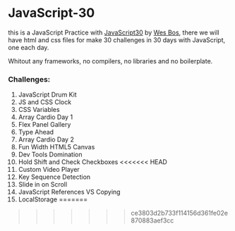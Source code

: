 # JavaScript-30

this is a JavaScript Practice with [JavaScript30](https://javascript30.com/) by [Wes Bos](https://github.com/wesbos), there we will have html and css files for make 30 challenges in 30 days with JavaScript, one each day.

Whitout any frameworks, no compilers, no libraries and no boilerplate.

### Challenges:

1. JavaScript Drum Kit
2. JS and CSS Clock
3. CSS Variables
4. Array Cardio Day 1
5. Flex Panel Gallery
6. Type Ahead
7. Array Cardio Day 2
8. Fun Width HTML5 Canvas
9. Dev Tools Domination
10. Hold Shift and Check Checkboxes 
<<<<<<< HEAD
11. Custom Video Player
12. Key Sequence Detection
13. Slide in on Scroll
14. JavaScript References VS Copying
15. LocalStorage
=======
>>>>>>> ce3803d2b733f114156d361fe02e870883aef3cc
